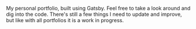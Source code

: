 My personal portfolio, built using Gatsby. Feel free to take a look around and dig into the code. There's still a few things I need to update and improve, but like with all portfolios it is a work in progress.
